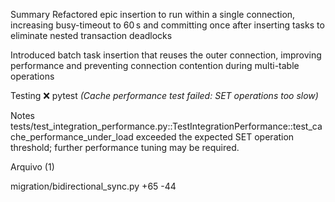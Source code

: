 Summary
Refactored epic insertion to run within a single connection, increasing busy-timeout to 60 s and committing once after inserting tasks to eliminate nested transaction deadlocks

Introduced batch task insertion that reuses the outer connection, improving performance and preventing connection contention during multi-table operations

Testing
❌ pytest *(Cache performance test failed: SET operations too slow)*

Notes
tests/test_integration_performance.py::TestIntegrationPerformance::test_cache_performance_under_load exceeded the expected SET operation threshold; further performance tuning may be required.


Arquivo (1)

migration/bidirectional_sync.py
+65
-44